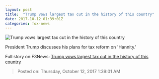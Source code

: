```yaml
---
layout: post
title:  "Trump vows largest tax cut in the history of this country"
date: 2017-10-12 01:39:01Z
categories: fox-news
---
```


![Trump vows largest tax cut in the history of this country](http://a57.foxnews.com/media2.foxnews.com/BrightCove/694940094001/2017/10/12/640/360/694940094001_5606478195001_5606452902001-vs.jpg)

President Trump discusses his plans for tax reform on 'Hannity.'


Full story on F3News: [Trump vows largest tax cut in the history of this country](http://www.f3nws.com/n/ZeGHqF)

> Posted on: Thursday, October 12, 2017 1:39:01 AM
